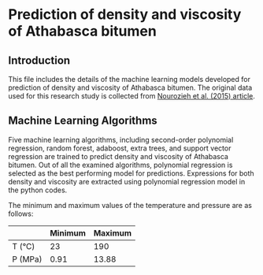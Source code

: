 # Prediction of density and viscosity of Athabasca bitumen

## Introduction

This file includes the details of the machine learning models developed for prediction of density and viscosity of Athabasca bitumen. The original data used for this research study is collected from [Nourozieh et al. (2015) article](https://www.onepetro.org/journal-paper/SPE-176026-PA "Density and Viscosity of Athabasca Bitumen Samples at Temperatures Up to 200C and Pressures Up to 10 MPa").

## Machine Learning Algorithms

Five machine learning algorithms, including second-order polynomial regression, random forest, adaboost, extra trees, and support vector regression are trained to predict density and viscosity of Athabasca bitumen. Out of all the examined algorithms, polynomial regression is selected as the best performing model for predictions. Expressions for both density and viscosity are extracted using polynomial regression model in the python codes.

The minimum and maximum values of the temperature and pressure are as follows:

|        | Minimum | Maximum |
|--------|---------|---------|
| T (°C) | 23      | 190     |
| P (MPa)| 0.91    | 13.88   |
